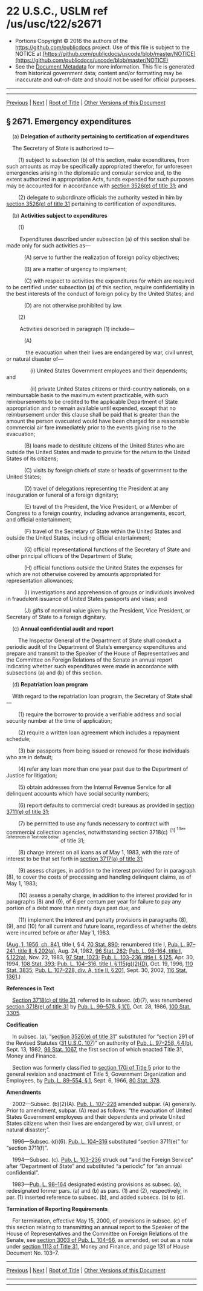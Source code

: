 ---
---

# 22 U.S.C., USLM ref /us/usc/t22/s2671

* Portions Copyright © 2016 the authors of the https://github.com/publicdocs project.
  Use of this file is subject to the NOTICE at [https://github.com/publicdocs/uscode/blob/master/NOTICE](https://github.com/publicdocs/uscode/blob/master/NOTICE)
* See the [Document Metadata](././../../../..//README.md) for more information.
  This file is generated from historical government data; content and/or formatting may be inaccurate and out-of-date and should not be used for official purposes.

----------
----------

[Previous](./../../../..//us/usc/t22/ch38/m__us_usc_t22_s2670.md) | [Next](./../../../..//us/usc/t22/ch38/m__us_usc_t22_s2672.md) | [Root of Title](./../../../../) | [Other Versions of this Document](https://publicdocs.github.io/go/links?ns=uslm&ref=%2Fus%2Fusc%2Ft22%2Fs2671)

## § 2671. Emergency expenditures

    (a) __Delegation of authority pertaining to certification of expenditures__ 

    The Secretary of State is authorized to—

        (1) subject to subsection (b) of this section, make expenditures, from such amounts as may be specifically appropriated therefor, for unforeseen emergencies arising in the diplomatic and consular service and, to the extent authorized in appropriation Acts, funds expended for such purposes may be accounted for in accordance with [section 3526(e) of title 31][/us/usc/t31/s3526/e]; and

        (2) delegate to subordinate officials the authority vested in him by [section 3526(e) of title 31][/us/usc/t31/s3526/e] pertaining to certification of expenditures.

    (b) __Activities subject to expenditures__ 

        (1)

         Expenditures described under subsection (a) of this section shall be made only for such activities as—

            (A) serve to further the realization of foreign policy objectives;

            (B) are a matter of urgency to implement;

            (C) with respect to activities the expenditures for which are required to be certified under subsection (a) of this section, require confidentiality in the best interests of the conduct of foreign policy by the United States; and

            (D) are not otherwise prohibited by law.

        (2)

         Activities described in paragraph (1) include—

            (A)

             the evacuation when their lives are endangered by war, civil unrest, or natural disaster of—

                (i) United States Government employees and their dependents; and

                (ii) private United States citizens or third-country nationals, on a reimbursable basis to the maximum extent practicable, with such reimbursements to be credited to the applicable Department of State appropriation and to remain available until expended, except that no reimbursement under this clause shall be paid that is greater than the amount the person evacuated would have been charged for a reasonable commercial air fare immediately prior to the events giving rise to the evacuation;

            (B) loans made to destitute citizens of the United States who are outside the United States and made to provide for the return to the United States of its citizens;

            (C) visits by foreign chiefs of state or heads of government to the United States;

            (D) travel of delegations representing the President at any inauguration or funeral of a foreign dignitary;

            (E) travel of the President, the Vice President, or a Member of Congress to a foreign country, including advance arrangements, escort, and official entertainment;

            (F) travel of the Secretary of State within the United States and outside the United States, including official entertainment;

            (G) official representational functions of the Secretary of State and other principal officers of the Department of State;

            (H) official functions outside the United States the expenses for which are not otherwise covered by amounts appropriated for representation allowances;

            (I) investigations and apprehension of groups or individuals involved in fraudulent issuance of United States passports and visas; and

            (J) gifts of nominal value given by the President, Vice President, or Secretary of State to a foreign dignitary.

    (c) __Annual confidential audit and report__ 

        The Inspector General of the Department of State shall conduct a periodic audit of the Department of State’s emergency expenditures and prepare and transmit to the Speaker of the House of Representatives and the Committee on Foreign Relations of the Senate an annual report indicating whether such expenditures were made in accordance with subsections (a) and (b) of this section.

    (d) __Repatriation loan program__ 

    With regard to the repatriation loan program, the Secretary of State shall—

        (1) require the borrower to provide a verifiable address and social security number at the time of application;

        (2) require a written loan agreement which includes a repayment schedule;

        (3) bar passports from being issued or renewed for those individuals who are in default;

        (4) refer any loan more than one year past due to the Department of Justice for litigation;

        (5) obtain addresses from the Internal Revenue Service for all delinquent accounts which have social security numbers;

        (6) report defaults to commercial credit bureaus as provided in [section 3711(e) of title 31][/us/usc/t31/s3711/e];

        (7) be permitted to use any funds necessary to contract with commercial collection agencies, notwithstanding section 3718(c)  <sup>\[1\]</sup>  <sup><sup> 1 See References in Text note below. </sup></sup>  of title 31;

        (8) charge interest on all loans as of May 1, 1983, with the rate of interest to be that set forth in [section 3717(a) of title 31][/us/usc/t31/s3717/a];

        (9) assess charges, in addition to the interest provided for in paragraph (8), to cover the costs of processing and handling delinquent claims, as of May 1, 1983;

        (10) assess a penalty charge, in addition to the interest provided for in paragraphs (8) and (9), of 6 per centum per year for failure to pay any portion of a debt more than ninety days past due; and

        (11) implement the interest and penalty provisions in paragraphs (8), (9), and (10) for all current and future loans, regardless of whether the debts were incurred before or after May 1, 1983.

([Aug. 1, 1956, ch. 841][/us/act/1956-08-01/ch841], title I, § 4, [70 Stat. 890][/us/stat/70/890]; renumbered title I, [Pub. L. 97–241, title II, § 202(a)][/us/pl/97/241/s202/a], Aug. 24, 1982, [96 Stat. 282][/us/stat/96/282]; [Pub. L. 98–164, title I, § 122(a)][/us/pl/98/164/s122/a], Nov. 22, 1983, [97 Stat. 1023][/us/stat/97/1023]; [Pub. L. 103–236, title I, § 125][/us/pl/103/236/s125], Apr. 30, 1994, [108 Stat. 393][/us/stat/108/393]; [Pub. L. 104–316, title I, § 115(g)(2)(D)][/us/pl/104/316/s115/g/2/D], Oct. 19, 1996, [110 Stat. 3835][/us/stat/110/3835]; [Pub. L. 107–228, div. A, title II, § 201][/us/pl/107/228/s201], Sept. 30, 2002, [116 Stat. 1361][/us/stat/116/1361].)

 __References in Text__ 

    [Section 3718(c) of title 31][/us/usc/t31/s3718/c], referred to in subsec. (d)(7), was renumbered [section 3718(e) of title 31][/us/usc/t31/s3718/e] by [Pub. L. 99–578, § 1(1)][/us/pl/99/578/s1/1], Oct. 28, 1986, [100 Stat. 3305][/us/stat/100/3305].

 __Codification__ 

    In subsec. (a), “[section 3526(e) of title 31][/us/usc/t31/s3526/e]” substituted for “section 291 of the Revised Statutes ([31 U.S.C. 107][/us/usc/t31/s107])” on authority of [Pub. L. 97–258, § 4(b)][/us/pl/97/258/s4/b], Sept. 13, 1982, [96 Stat. 1067][/us/stat/96/1067], the first section of which enacted Title 31, Money and Finance.

    Section was formerly classified to [section 170i of Title 5][/us/usc/t5/s170i] prior to the general revision and enactment of Title 5, Government Organization and Employees, by [Pub. L. 89–554, § 1][/us/pl/89/554/s1], Sept. 6, 1966, [80 Stat. 378][/us/stat/80/378].

 __Amendments__ 

    2002—Subsec. (b)(2)(A). [Pub. L. 107–228][/us/pl/107/228] amended subpar. (A) generally. Prior to amendment, subpar. (A) read as follows: “the evacuation of United States Government employees and their dependents and private United States citizens when their lives are endangered by war, civil unrest, or natural disaster;”.

    1996—Subsec. (d)(6). [Pub. L. 104–316][/us/pl/104/316] substituted “section 3711(e)” for “section 3711(f)”.

    1994—Subsec. (c). [Pub. L. 103–236][/us/pl/103/236] struck out “and the Foreign Service” after “Department of State” and substituted “a periodic” for “an annual confidential”.

    1983—[Pub. L. 98–164][/us/pl/98/164] designated existing provisions as subsec. (a), redesignated former pars. (a) and (b) as pars. (1) and (2), respectively, in par. (1) inserted reference to subsec. (b), and added subsecs. (b) to (d).

 __Termination of Reporting Requirements__ 

    For termination, effective May 15, 2000, of provisions in subsec. (c) of this section relating to transmitting an annual report to the Speaker of the House of Representatives and the Committee on Foreign Relations of the Senate, see [section 3003 of Pub. L. 104–66][/us/pl/104/66/s3003], as amended, set out as a note under [section 1113 of Title 31][/us/usc/t31/s1113], Money and Finance, and page 131 of House Document No. 103–7.

----------

[Previous](./../../../..//us/usc/t22/ch38/m__us_usc_t22_s2670.md) | [Next](./../../../..//us/usc/t22/ch38/m__us_usc_t22_s2672.md) | [Root of Title](./../../../../) | [Other Versions of this Document](https://publicdocs.github.io/go/links?ns=uslm&ref=%2Fus%2Fusc%2Ft22%2Fs2671)

----------
----------

[/us/usc/t31/s3526/e]: https://publicdocs.github.io/go/links?ns=uslm&ref=%2Fus%2Fusc%2Ft31%2Fs3526%2Fe
[/us/usc/t31/s3526/e]: https://publicdocs.github.io/go/links?ns=uslm&ref=%2Fus%2Fusc%2Ft31%2Fs3526%2Fe
[/us/usc/t31/s3711/e]: https://publicdocs.github.io/go/links?ns=uslm&ref=%2Fus%2Fusc%2Ft31%2Fs3711%2Fe
[/us/usc/t31/s3717/a]: https://publicdocs.github.io/go/links?ns=uslm&ref=%2Fus%2Fusc%2Ft31%2Fs3717%2Fa
[/us/act/1956-08-01/ch841]: https://publicdocs.github.io/go/links?ns=uslm&ref=%2Fus%2Fact%2F1956-08-01%2Fch841
[/us/stat/70/890]: https://publicdocs.github.io/go/links?ns=uslm&ref=%2Fus%2Fstat%2F70%2F890
[/us/pl/97/241/s202/a]: https://publicdocs.github.io/go/links?ns=uslm&ref=%2Fus%2Fpl%2F97%2F241%2Fs202%2Fa
[/us/stat/96/282]: https://publicdocs.github.io/go/links?ns=uslm&ref=%2Fus%2Fstat%2F96%2F282
[/us/pl/98/164/s122/a]: https://publicdocs.github.io/go/links?ns=uslm&ref=%2Fus%2Fpl%2F98%2F164%2Fs122%2Fa
[/us/stat/97/1023]: https://publicdocs.github.io/go/links?ns=uslm&ref=%2Fus%2Fstat%2F97%2F1023
[/us/pl/103/236/s125]: https://publicdocs.github.io/go/links?ns=uslm&ref=%2Fus%2Fpl%2F103%2F236%2Fs125
[/us/stat/108/393]: https://publicdocs.github.io/go/links?ns=uslm&ref=%2Fus%2Fstat%2F108%2F393
[/us/pl/104/316/s115/g/2/D]: https://publicdocs.github.io/go/links?ns=uslm&ref=%2Fus%2Fpl%2F104%2F316%2Fs115%2Fg%2F2%2FD
[/us/stat/110/3835]: https://publicdocs.github.io/go/links?ns=uslm&ref=%2Fus%2Fstat%2F110%2F3835
[/us/pl/107/228/s201]: https://publicdocs.github.io/go/links?ns=uslm&ref=%2Fus%2Fpl%2F107%2F228%2Fs201
[/us/stat/116/1361]: https://publicdocs.github.io/go/links?ns=uslm&ref=%2Fus%2Fstat%2F116%2F1361
[/us/usc/t31/s3718/c]: https://publicdocs.github.io/go/links?ns=uslm&ref=%2Fus%2Fusc%2Ft31%2Fs3718%2Fc
[/us/usc/t31/s3718/e]: https://publicdocs.github.io/go/links?ns=uslm&ref=%2Fus%2Fusc%2Ft31%2Fs3718%2Fe
[/us/pl/99/578/s1/1]: https://publicdocs.github.io/go/links?ns=uslm&ref=%2Fus%2Fpl%2F99%2F578%2Fs1%2F1
[/us/stat/100/3305]: https://publicdocs.github.io/go/links?ns=uslm&ref=%2Fus%2Fstat%2F100%2F3305
[/us/usc/t31/s3526/e]: https://publicdocs.github.io/go/links?ns=uslm&ref=%2Fus%2Fusc%2Ft31%2Fs3526%2Fe
[/us/usc/t31/s107]: https://publicdocs.github.io/go/links?ns=uslm&ref=%2Fus%2Fusc%2Ft31%2Fs107
[/us/pl/97/258/s4/b]: https://publicdocs.github.io/go/links?ns=uslm&ref=%2Fus%2Fpl%2F97%2F258%2Fs4%2Fb
[/us/stat/96/1067]: https://publicdocs.github.io/go/links?ns=uslm&ref=%2Fus%2Fstat%2F96%2F1067
[/us/usc/t5/s170i]: https://publicdocs.github.io/go/links?ns=uslm&ref=%2Fus%2Fusc%2Ft5%2Fs170i
[/us/pl/89/554/s1]: https://publicdocs.github.io/go/links?ns=uslm&ref=%2Fus%2Fpl%2F89%2F554%2Fs1
[/us/stat/80/378]: https://publicdocs.github.io/go/links?ns=uslm&ref=%2Fus%2Fstat%2F80%2F378
[/us/pl/107/228]: https://publicdocs.github.io/go/links?ns=uslm&ref=%2Fus%2Fpl%2F107%2F228
[/us/pl/104/316]: https://publicdocs.github.io/go/links?ns=uslm&ref=%2Fus%2Fpl%2F104%2F316
[/us/pl/103/236]: https://publicdocs.github.io/go/links?ns=uslm&ref=%2Fus%2Fpl%2F103%2F236
[/us/pl/98/164]: https://publicdocs.github.io/go/links?ns=uslm&ref=%2Fus%2Fpl%2F98%2F164
[/us/pl/104/66/s3003]: https://publicdocs.github.io/go/links?ns=uslm&ref=%2Fus%2Fpl%2F104%2F66%2Fs3003
[/us/usc/t31/s1113]: https://publicdocs.github.io/go/links?ns=uslm&ref=%2Fus%2Fusc%2Ft31%2Fs1113


